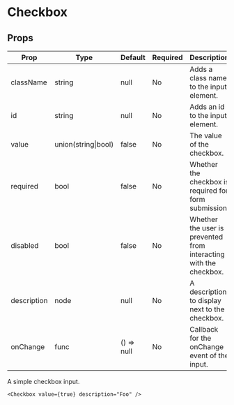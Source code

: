 Checkbox
========


Props
-----

Prop                  | Type     | Default                   | Required | Description
--------------------- | -------- | ------------------------- | -------- | -----------
className|string|null|No|Adds a class name to the input element.
id|string|null|No|Adds an id to the input element.
value|union(string\|bool)|false|No|The value of the checkbox.
required|bool|false|No|Whether the checkbox is required for form submission.
disabled|bool|false|No|Whether the user is prevented from interacting with the checkbox.
description|node|null|No|A description to display next to the checkbox.
onChange|func|() => null|No|Callback for the onChange event of the input.

A simple checkbox input.

```
<Checkbox value={true} description="Foo" />
```
